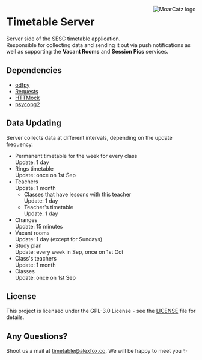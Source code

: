 <img src="https://avatars3.githubusercontent.com/u/21263910?v=3&s=100" alt="MoarCatz logo"
     title="MoarCatz" align="right" />

# Timetable Server
Server side of the SESC timetable application.  
Responsible for collecting data and sending it out via push notifications as well as supporting the **Vacant Rooms** and **Session Pics** services.

## Dependencies
* [odfpy](https://github.com/eea/odfpy)
* [Requests](https://github.com/requests/requests)
* [HTTMock](https://github.com/patrys/httmock)
* [psycopg2](https://github.com/psycopg/psycopg2)

## Data Updating
Server collects data at different intervals, depending on the update frequency.

* Permanent timetable for the week for every class  
  Update: 1 day
* Rings timetable  
  Update: once on 1st Sep
* Teachers  
  Update: 1 month
    * Classes that have lessons with this teacher  
    Update: 1 day
    * Teacher's timetable  
      Update: 1 day
* Changes  
  Update: 15 minutes
* Vacant rooms  
  Update: 1 day (except for Sundays)
* Study plan  
  Update: every week in Sep, once on 1st Oct
* Class's teachers  
  Update: 1 month
* Classes  
  Update: once on 1st Sep

## License
This project is licensed under the GPL-3.0 License - see the [LICENSE](https://github.com/MoarCatz/timetable-server/blob/master/LICENSE) file for details.

## Any Questions?
Shoot us a mail at timetable@alexfox.co. We will be happy to meet you :sparkles:
